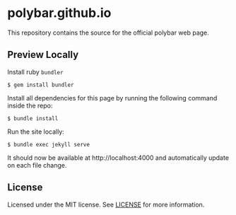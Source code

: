 # polybar.github.io

This repository contains the source for the official polybar web page.

## Preview Locally

Install ruby `bundler`
```console
$ gem install bundler
```

Install all dependencies for this page by running the following command inside the repo:
```console
$ bundle install
```

Run the site locally:
```console
$ bundle exec jekyll serve
```

It should now be available at http://localhost:4000 and automatically update on each file change.

## License
Licensed under the MIT license. See [LICENSE](https://github.com/polybar/polybar.github.io/blob/master/LICENSE) for more information.
